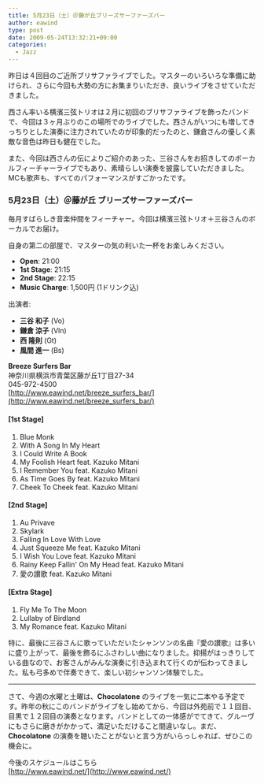 ```yaml
---
title: 5月23日（土）＠藤が丘ブリーズサーファーズバー
author: eawind
type: post
date: 2009-05-24T13:32:21+09:00
categories:
  - Jazz
---
```

昨日は４回目のご近所ブリサファライブでした。マスターのいろいろな準備に助けられ、さらに今回も大勢の方にお集まりいただき、良いライブをさせていただきました。

西さん率いる横濱三弦トリオは２月に初回のブリサファライブを飾ったバンドで、今回は３ヶ月ぶりのこの場所でのライブでした。西さんがいつにも増してきっちりとした演奏に注力されていたのが印象的だったのと、鎌倉さんの優しく素敵な音色は昨日も健在でした。

また、今回は西さんの伝によりご紹介のあった、三谷さんをお招きしてのボーカルフィーチャーライブでもあり、素晴らしい演奏を披露していただきました。MCも歌声も、すべてのパフォーマンスがすごかったです。

### 5月23日（土）＠藤が丘 ブリーズサーファーズバー

毎月すばらしき音楽仲間をフィーチャー。今回は横濱三弦トリオ＋三谷さんのボーカルでお届け。

自身の第二の部屋で、マスターの気の利いた一杯をお楽しみください。

- **Open**: 21:00
- **1st Stage**: 21:15
- **2nd Stage**: 22:15
- **Music Charge**: 1,500円 (1ドリンク込)

出演者:
- **三谷 和子** (Vo)
- **鎌倉 涼子** (Vln)
- **西 隆則** (Gt)
- **風間 進一** (Bs)

**Breeze Surfers Bar**  
神奈川県横浜市青葉区藤が丘1丁目27-34  
045-972-4500  
[http://www.eawind.net/breeze_surfers_bar/](http://www.eawind.net/breeze_surfers_bar/)

#### [1st Stage]
1. Blue Monk  
2. With A Song In My Heart  
3. I Could Write A Book  
4. My Foolish Heart feat. Kazuko Mitani  
5. I Remember You feat. Kazuko Mitani  
6. As Time Goes By feat. Kazuko Mitani  
7. Cheek To Cheek feat. Kazuko Mitani  

#### [2nd Stage]
1. Au Privave  
2. Skylark  
3. Falling In Love With Love  
4. Just Squeeze Me feat. Kazuko Mitani  
5. I Wish You Love feat. Kazuko Mitani  
6. Rainy Keep Fallin' On My Head feat. Kazuko Mitani  
7. 愛の讃歌 feat. Kazuko Mitani  

#### [Extra Stage]
1. Fly Me To The Moon  
2. Lullaby of Birdland  
3. My Romance feat. Kazuko Mitani  

特に、最後に三谷さんに歌っていただいたシャンソンの名曲『愛の讃歌』は多いに盛り上がって、最後を飾るにふさわしい曲になりました。抑揚がはっきりしている曲なので、お客さんがみんな演奏に引き込まれて行くのが伝わってきました。私も弓多めで伴奏できて、楽しい初シャンソン体験でした。

---

さて、今週の水曜と土曜は、**Chocolatone** のライブを一気に二本やる予定です。昨年の秋にこのバンドがライブをし始めてから、今回は外苑前で１１回目、目黒で１２回目の演奏となります。バンドとしての一体感がでてきて、グルーヴにもさらに磨きがかかって、満足いただけること間違いなし。まだ、**Chocolatone** の演奏を聴いたことがないと言う方がいらっしゃれば、ぜひこの機会に。

今後のスケジュールはこちら  
[http://www.eawind.net/](http://www.eawind.net/)
